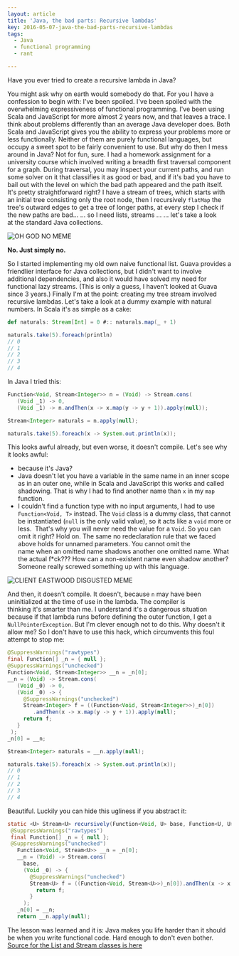 ```yaml
---
layout: article
title: 'Java, the bad parts: Recursive lambdas'
key: 2016-05-07-java-the-bad-parts-recursive-lambdas
tags:
  - Java
  - functional programming
  - rant

---
```

Have you ever tried to create a recursive lambda in Java?

You might ask why on earth would somebody do that. For you I have a
confession to begin with: I\'ve been spoiled. I\'ve been spoiled with
the overwhelming expressiveness of functional programming. I\'ve been
using Scala and JavaScript for more almost 2 years now, and that leaves
a trace. I think about problems differently than an average Java
developer does. Both Scala and JavaScript gives you the ability to
express your problems more or less functionally. Neither of them are
purely functional languages, but occupy a sweet spot to be fairly
convenient to use. But why do then I mess around in Java? Not for fun,
sure. I had a homework assignment for a university course which involved
writing a breadth first traversal component for a graph. During
traversal, you may inspect your current paths, and run some solver on it
that classifies it as good or bad, and if it\'s bad you have to bail out
with the level on which the bad path appeared and the path itself. It\'s
pretty straightforward right? I have a stream of trees, which starts
with an initial tree consisting only the root node, then I recursively
`flatMap` the tree\'s outward edges to get a tree of longer paths, at
every step I check if the new paths are bad\... \... so I need lists,
streams \... \... let\'s take a look at the standard Java collections.  

![OH GOD NO MEME](https://media.riffsy.com/images/d0a4caede6c27bb39ea426d82bbb2112/raw)

**No. Just simply no.**

So I started implementing my old own naive functional list. Guava
provides a friendlier interface for Java collections, but I didn\'t want
to involve additional dependencies, and also it would have solved my
need for functional lazy streams. (This is only a guess, I haven\'t
looked at Guava since 3 years.) Finally I\'m at the point: creating my
tree stream involved recursive lambdas. Let\'s take a look at a dummy
example with natural numbers. In Scala it\'s as simple as a cake:

```scala
def naturals: Stream[Int] = 0 #:: naturals.map(_ + 1)

naturals.take(5).foreach(println)
// 0
// 1
// 2
// 3
// 4
```

In Java I tried this:

```java
Function<Void, Stream<Integer>> n = (Void) -> Stream.cons(
   (Void _1) -> 0,
   (Void _1) -> n.andThen(x -> x.map(y -> y + 1)).apply(null));

Stream<Integer> naturals = n.apply(null);

naturals.take(5).foreach(x -> System.out.println(x));
```

This looks awful already, but even worse, it doesn\'t compile. Let\'s
see why it looks awful:

-   because it\'s Java?
-   Java doesn\'t let you have a variable in the same name in an inner
    scope as in an outer one, while in Scala and JavaScript this works
    and called shadowing. That is why I had to find another name than
    `x` in my `map` function.
-   I couldn\'t find a function type with no input arguments, I had to
    use `Function<Void, T>` instead. The `Void` class is a dummy class,
    that cannot be instantiated (`null` is the only valid value), so it
    acts like a `void` more or less.  That\'s why you will never need
    the value for a `Void`. So you can omit it right? Hold on. The same
    no redeclaration rule that we faced above holds for unnamed
    parameters. You cannot omit the name when an omitted name shadows
    another one omitted name. What the actual f\*ck??? How can a
    non-existent name even shadow another? Someone really screwed
    something up with this language.

![CLIENT EASTWOOD DISGUSTED
MEME](https://media.riffsy.com/images/0dcd3033a8ecaa55e41c93f9843ea2f3/raw)

And then, it doesn\'t compile.
It doesn\'t, because `n` may have been uninitialized at the time of use
in the lambda. The compiler is thinking it\'s smarter than me. I
understand it\'s a dangerous situation because if that lambda runs
before defining the outer function, I get a `NullPointerException`. But
I\'m clever enough not to do this. Why doesn\'t it allow me? So I don\'t
have to use this hack, which circumvents this foul attempt to stop me:

```java
@SuppressWarnings("rawtypes")
final Function[] _n = { null };
@SuppressWarnings("unchecked")
Function<Void, Stream<Integer>> __n = _n[0];
__n = (Void) -> Stream.cons(
   (Void _0) -> 0,
   (Void _0) -> {
     @SuppressWarnings("unchecked")
     Stream<Integer> f = ((Function<Void, Stream<Integer>>)_n[0])
        .andThen(x -> x.map(y -> y + 1)).apply(null);
     return f;
   }
 );
_n[0] = __n;

Stream<Integer> naturals = __n.apply(null);

naturals.take(5).foreach(x -> System.out.println(x));
// 0
// 1
// 2
// 3
// 4
```

Beautiful. Luckily you can hide this ugliness if you abstract it:

```java
static <U> Stream<U> recursively(Function<Void, U> base, Function<U, U> next) {
 @SuppressWarnings("rawtypes")
 final Function[] _n = { null };
 @SuppressWarnings("unchecked")
   Function<Void, Stream<U>> __n = _n[0];
   __n = (Void) -> Stream.cons(
     base,
     (Void _0) -> {
       @SuppressWarnings("unchecked")
       Stream<U> f = ((Function<Void, Stream<U>>)_n[0]).andThen(x -> x.map(y -> next.apply(y))).apply(null);
         return f;
       }
     );
   _n[0] = __n;
   return __n.apply(null);
```

The lesson was learned and it is: Java makes you life harder than it
should be when you write functional code. Hard enough to don\'t even
bother. [Source for the List and Stream classes is
here](https://github.com/dszakallas/util)    
